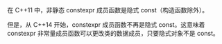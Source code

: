 在 C++11 中，非静态 constexpr 成员函数是隐式 const（构造函数除外）。

但是，从 C++14 开始，constexpr 成员函数不再是隐式 const。这意味着 constexpr 非常量成员函数可以更改类的数据成员，只要隐式对象不是 const。

